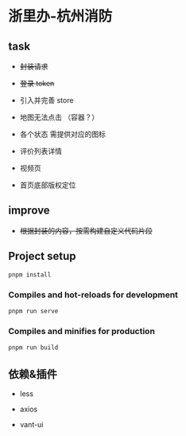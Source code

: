 <!--
 * @Date: 2022-07-04 09:38:20
 * @LastEditors: Mr.qin
 * @LastEditTime: 2022-07-15 15:35:15
 * @Description: 描述文本
-->

# 浙里办-杭州消防

## task

- ~~封装请求~~
- ~~登录 token~~
- 引入并完善 store

- 地图无法点击 （容器？）

- 各个状态 需提供对应的图标

- 评价列表详情

- 视频页

- 首页底部版权定位

## improve

- ~~根据封装的内容，按需构建自定义代码片段~~

## Project setup

```
pnpm install
```

### Compiles and hot-reloads for development

```
pnpm run serve
```

### Compiles and minifies for production

```
pnpm run build
```

## 依赖&插件

- less

- axios

- vant-ui
